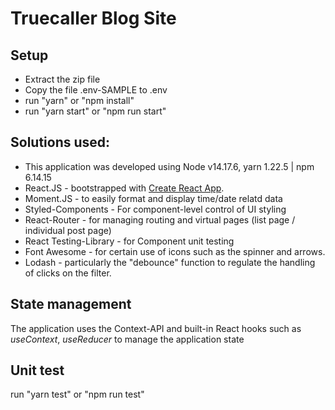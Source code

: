 # Truecaller Blog Site

## Setup
- Extract the zip file
- Copy the file .env-SAMPLE to .env
- run "yarn" or "npm install"
- run "yarn start" or "npm run start"

## Solutions used:
- This application was developed using Node v14.17.6, yarn 1.22.5 | npm 6.14.15
- React.JS - bootstrapped with [Create React App](https://github.com/facebook/create-react-app).
- Moment.JS - to easily format and display time/date relatd data
- Styled-Components - For component-level control of UI styling
- React-Router - for managing routing and virtual pages (list page / individual post page)
- React Testing-Library - for Component unit testing
- Font Awesome - for certain use of icons such as the spinner and arrows.
- Lodash - particularly the "debounce" function to regulate the handling of clicks on the filter.

## State management
The application uses the Context-API and built-in React hooks such as *useContext*, *useReducer* to manage the application state

## Unit test
run "yarn test" or "npm run test"
